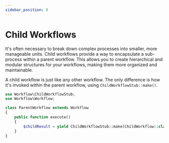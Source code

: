 ```yaml
---
sidebar_position: 8
---
```


# Child Workflows

It's often necessary to break down complex processes into smaller, more manageable units. Child workflows provide a way to encapsulate a sub-process within a parent workflow. This allows you to create hierarchical and modular structures for your workflows, making them more organized and maintainable.

A child workflow is just like any other workflow. The only difference is how it's invoked within the parent workflow, using `ChildWorkflowStub::make()`.

```php
use Workflow\ChildWorkflowStub;
use Workflow\Workflow;

class ParentWorkflow extends Workflow
{
    public function execute()
    {
        $childResult = yield ChildWorkflowStub::make(ChildWorkflow::class);
    }
}
```
